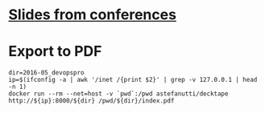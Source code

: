 # [Slides from conferences](http://carlossg.github.io/presentations/)

# Export to PDF

    dir=2016-05_devopspro
    ip=$(ifconfig -a | awk '/inet /{print $2}' | grep -v 127.0.0.1 | head -n 1)
    docker run --rm --net=host -v `pwd`:/pwd astefanutti/decktape http://${ip}:8000/${dir} /pwd/${dir}/index.pdf

